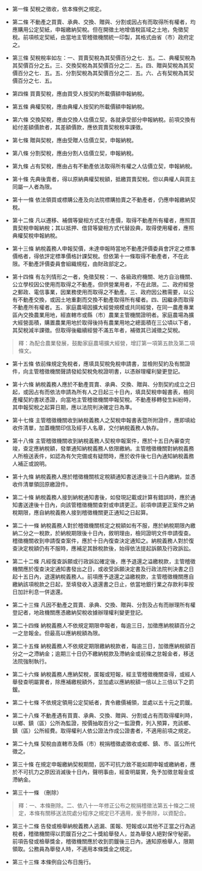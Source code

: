 * 第一條 契稅之徵收，依本條例之規定。

* 第二條 不動產之買賣、承典、交換、贈與、分割或因占有而取得所有權者，均應購用公定契紙，申報繳納契稅。但在開徵土地增值稅區域之土地，免徵契稅。前項核定契紙，由當地主管稽徵機關統一印製，其格式由省（市）政府定之。

* 第三條 契稅稅率如左：一、買賣契稅為其契價百分之七．五。二、典權契稅為其契價百分之五。三、交換契稅為其契價百分之二．五。四、贈與契稅為其契價百分之七．五。五、分割契稅為其契價百分之二．五。六、占有契稅為其契價百分之七．五。

* 第四條 買賣契稅，應由買受人按契約所載價額申報納稅。

* 第五條 典權契稅，應由典權人按契約所載價額申報納稅。

* 第六條 交換契稅，應由交換人估價立契，各就承受部分申報納稅。前項交換有給付差額價款者，其差額價款，應依買賣契稅稅率課徵。

* 第七條 贈與契稅，應由受贈人估價立契，申報納稅。

* 第八條 分割契稅，應由分割人估價立契，申報納稅。

* 第九條 占有契稅，應由占有不動產依法取得所有權之人估價立契，申報納稅。

* 第十條 先典後賣者，得以原納典權契稅額，抵繳買賣契稅。但以典權人與買主同屬一人者為限。

* 第十一條 依法領買或標購公產及向法院標購拍賣之不動產者，仍應申報繳納契稅。

* 第十二條 凡以遷移、補償等變相方式支付產價，取得不動產所有權者，應照買賣契稅申報納稅；其以抵押、借貸等變相方式代替設典，取得使用權者，應照典權契稅申報納稅。

* 第十三條 納稅義務人申報契價，未達申報時當地不動產評價委員會評定之標準價格者，得依評定標準價格計課契稅。但依第十一條取得不動產者，不在此限。不動產評價委員會組織規程，由財政部定之。

* 第十四條 有左列情形之一者，免徵契稅：一、各級政府機關、地方自治機關、公立學校因公使用而取得之不動產。但供營業用者，不在此限。二、政府經營之郵政、電信事業，因業務使用而取得之不動產。三、政府因公務需要，以公有不動產交換，或因土地重劃而交換不動產取得所有權者。四、因繼承而取得不動產所有權者。五、家庭農場因擴大經營規模或共同經營，在同一農產專業區內交換農業用地，經直轄市或縣（市）農業主管機關證明者。家庭農場為擴大經營面積，購置農業用地於取得後持有農業用地之總面積在三公頃以下者，其契稅減半課徵。但取得後繼續經營不滿五年者，補徵其已減徵之契稅。

> 釋：為配合農業發展，鼓勵家庭農場擴大經營，增訂第一項第五款及第二項條文。

* 第十五條 依前條規定免稅者，應填具契稅免稅申請書，並檢附契約及有關證件，向主管稽徵機關聲請發給契稅免稅證明書，以憑辦理權利變更登記。

* 第十六條 納稅義務人應於不動產買賣、承典、交換、贈與、分割契約成立之日起，或因占有而依法申請為所有人之日起三十日內，填具契稅申報書表，檢同產權契約書狀憑證，向當地主管稽徵機關申報契稅。不動產移轉發生糾紛時，其申報契稅之起算日期，應以法院判決確定日為準。

* 第十七條 主管稽徵機關收到納稅義務人之契稅申報書表暨所附證件，應即填給收件清單，加蓋機關印信及經手人名章，交付納稅義務人執存。

* 第十八條 主管稽徵機關收到納稅義務人契稅申報案件，應於十五日內審查完竣，查定應納稅額，發單通知納稅義務人依限繳納。主管稽徵機關對納稅義務人所檢送表件，如認為有欠完備或有疑問時，應於收件後七日內通知納稅義務人補正或說明。

* 第十九條 納稅義務人應於稽徵機關核定稅額通知書送達後三十日內繳納，並憑收件清單領回原繳證件。

* 第二十條 納稅義務人接到納稅通知書後，如發現記載或計算有錯誤時，應於通知書送達後十日內，向該管稽徵機關查對或申請更正。前項申請更正案件之納稅期限，應自納稅義務人接到稽徵機關更正通知之日起算。

* 第二十一條 納稅義務人對於稽徵機關核定之稅額如有不服，應於納稅期限內繳納二分之一稅款，於納稅期限後十日內，敘明理由，檢同證明文件申請復查。稽徵機關收到申請復查案件，應於十日內復查決定通知之。納稅義務人對於復查決定稅額仍有不服時，應補足其餘稅款後，始得依法提起訴願及行政訴訟。

* 第二十二條 凡經復查訴願或行政訴訟確定後，應予退還之溢繳稅款，主管稽徵機關應於復查決定通知書發出之日，或收受訴願決定書及行政法院判決書之日起十五日內，退還納稅義務人。前項應予退還之溢繳稅款，主管稽徵機關應自繳納該項稅款之日起，至填發收入退還書之日止，依當地銀行業之存款利率按日加計利息一併退還。

* 第二十三條 凡因不動產之買賣、承典、交換、贈與、分割及占有而辦理所有權登記者，地政機關應憑繳納契稅收據辦理權利變更登記。

* 第二十四條 納稅義務人不依規定期限申報者，每逾三日，加徵應納稅額百分之一之怠報金。但最高以應納稅額為限。

* 第二十五條 納稅義務人不依規定期限繳納稅款者，每逾三日，加徵應納稅額百分之一之滯納金；逾期三十日仍不繳納稅款及滯納金或前條之怠報金者，移送法院強制執行。

* 第二十六條 納稅義務人應納契稅，匿報或短報，經主管稽徵機關查得，或經人舉發查明屬實者，除應補繳稅額外，並加處以應納稅額一倍以上三倍以下之罰鍰。

* 第二十七條 不依規定領用公定契紙者，責令繳價補領，並處以五十元之罰鍰。

* 第二十八條 不動產遇有買賣、承典、交換、贈與、分割或占有而取得權利時，以鄉、鎮（區）公所為監證，按價抽取百分之一監證費，列入預算，充該鄉、鎮（區）公所經費。取得權利人依公證法作成公證書者，不適用前項之規定。

* 第二十九條 契稅由直轄市及縣（市）稅捐稽徵處徵收或鄉、鎮、市、區公所代徵之。

* 第三十條 在規定申報繳納契稅期間，因不可抗力致不能如期申報或繳納者，應於不可抗力之原因消滅後十日內，聲明事由，經查明屬實，免予加徵怠報金或滯納金。

* 第三十一條 （刪除）

> 釋：一、本條刪除。二、依八十一年修正公布之稅捐稽徵法第五十條之二規定，本條有關移送法院處分程序之規定已不適用，爰予刪除，以資配合。

* 第三十二條 告發或檢舉納稅義務人逃漏、匿報、短報或以其他不正當之行為逃稅者，稽徵機關得以罰鍰百分之二十獎給舉發人，並為舉發人絕對保守秘密。前項告發或檢舉獎金，稽徵機關應於收到罰鍰後三日內，通知原檢舉人，限期領取。公務員為舉發人時，不適用本條獎金之規定。

* 第三十三條 本條例自公布日施行。

